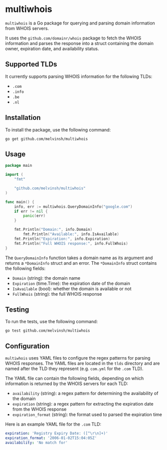 # multiwhois

`multiwhois` is a Go package for querying and parsing domain information from WHOIS servers. 

It uses the `github.com/domainr/whois` package to fetch the WHOIS information and parses the response into a struct containing the domain owner, expiration date, and availability status.

## Supported TLDs
It currently supports parsing WHOIS information for the following TLDs:
- `.com`
- `.info`
- `.be`
- `.nl`

## Installation

To install the package, use the following command:

```
go get github.com/melvinsh/multiwhois
```

## Usage

``` go
package main

import (
	"fmt"

	"github.com/melvinsh/multiwhois"
)

func main() {
	info, err := multiwhois.QueryDomainInfo("google.com")
	if err != nil {
		panic(err)
	}

	fmt.Println("Domain:", info.Domain)
        fmt.Println("Available:", info.IsAvailable)
	fmt.Println("Expiration:", info.Expiration)
	fmt.Println("Full WHOIS response:", info.FullWhois)
}
```

The `QueryDomainInfo` function takes a domain name as its argument and returns a `*DomainInfo` struct and an error. The `*DomainInfo` struct contains the following fields:

- `Domain` (string): the domain name
- `Expiration` (time.Time): the expiration date of the domain
- `IsAvailable` (bool): whether the domain is available or not
- `FullWhois` (string): the full WHOIS response

## Testing

To run the tests, use the following command:

```
go test github.com/melvinsh/multiwhois
```

## Configuration

`multiwhois` uses YAML files to configure the regex patterns for parsing WHOIS responses. The YAML files are located in the `tlds` directory and are named after the TLD they represent (e.g. `com.yml` for the `.com` TLD).

The YAML file can contain the following fields, depending on which information is returned by the WHOIS servers for each TLD:

- `availability` (string): a regex pattern for determining the availability of the domain
- `expiration` (string): a regex pattern for extracting the expiration date from the WHOIS response
- `expiration_format` (string): the format used to parsed the expiration time

Here is an example YAML file for the `.com` TLD:

``` yaml
expiration: 'Registry Expiry Date: ([^\r\n]+)'
expiration_format: '2006-01-02T15:04:05Z'
availability: 'No match for'
```
